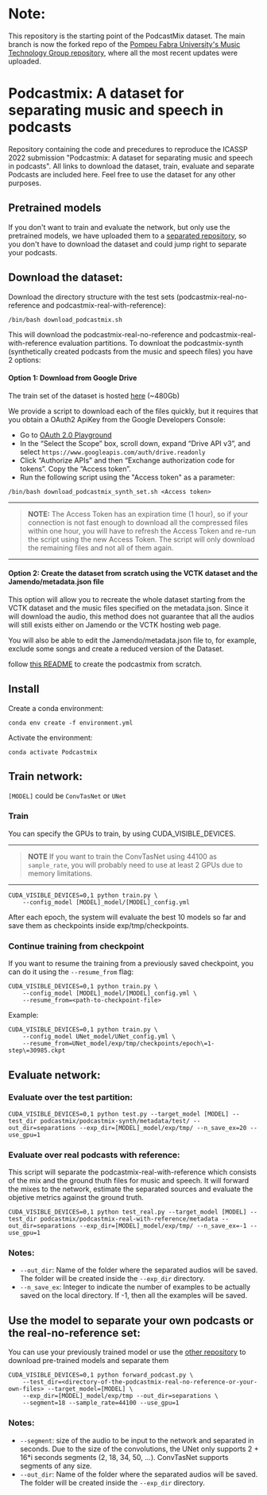 # Note:
This repository is the starting point of the PodcastMix dataset. The main branch is now the forked repo of the [Pompeu Fabra University's Music Technology Group repository](https://github.com/MTG/Podcastmix), where all the most recent updates were uploaded.

# Podcastmix: A dataset for separating music and speech in podcasts

Repository containing the code and precedures to reproduce the ICASSP 2022 submission "Podcastmix: A dataset for separating music and speech in podcasts".
All links to download the dataset, train, evaluate and separate Podcasts are included here.
Feel free to use the dataset for any other purposes.

## Pretrained models
If you don't want to train and evaluate the network, but only use the pretrained models, we have uploaded them to a [separated repository](https://github.com/MTG/Podcastmix-inference), so you don't have to download the dataset and could jump right to separate your podcasts.

## Download the dataset:

Download the directory structure with the test sets (podcastmix-real-no-reference and podcastmix-real-with-reference):

```
/bin/bash download_podcastmix.sh
```

This will download the podcastmix-real-no-reference and podcastmix-real-with-reference evaluation partitions. To downloat the podcastmix-synth (synthetically created podcasts from the music and speech files) you have 2 options:

#### Option 1: Download from Google Drive

The train set of the dataset is hosted [here](https://drive.google.com/file/d/1jouTryUzC9u3SNzwHiMN7kjQigXt-PPG/view?usp=sharing) (~480Gb)

We provide a script to download each of the files quickly, but it requires that you obtain a OAuth2 ApiKey from the Google Developers Console:

- Go to [OAuth 2.0 Playground](https://developers.google.com/oauthplayground/)
- In the “Select the Scope” box, scroll down, expand “Drive API v3”, and select `https://www.googleapis.com/auth/drive.readonly`
- Click “Authorize APIs” and then “Exchange authorization code for tokens”. Copy the “Access token”.
- Run the following script using the "Access token" as a parameter:


```
/bin/bash download_podcastmix_synth_set.sh <Access token>
```

---
> **NOTE:**
> The Access Token has an expiration time (1 hour), so if your connection is not fast enough to download all the compressed files within one hour, you will have to refresh the Access Token and re-run the script using the new Access Token. The script will only download the remaining files and not all of them again.

---

#### Option 2: Create the dataset from scratch using the VCTK dataset and the Jamendo/metadata.json file

This option will allow you to recreate the whole dataset starting from the VCTK dataset and the music files specified on the metadata.json. Since it will download the audio, this method does not guarantee that all the audios will still exists either on Jamendo or the VCTK hosting web page.

You will also be able to edit the Jamendo/metadata.json file to, for example, exclude some songs and create a reduced version of the Dataset.

follow [this README](dataset_creation/README.md) to create the podcastmix from scratch.

## Install
Create a conda environment:

```
conda env create -f environment.yml
```

Activate the environment:

```
conda activate Podcastmix
```

## Train network:

```[MODEL]``` could be ```ConvTasNet``` or ```UNet```

### Train

You can specify the GPUs to train, by using CUDA_VISIBLE_DEVICES. 

---
> **NOTE**
> If you want to train the ConvTasNet using 44100 as ```sample_rate```, you will probably need to use at least 2 GPUs due to memory limitations.
---

```
CUDA_VISIBLE_DEVICES=0,1 python train.py \
    --config_model [MODEL]_model/[MODEL]_config.yml
```
After each epoch, the system will evaluate the best 10 models so far and save them as checkpoints inside exp/tmp/checkpoints.

### Continue training from checkpoint
If you want to resume the training from a previously saved checkpoint, you can do it using the ```--resume_from``` flag:

```
CUDA_VISIBLE_DEVICES=0,1 python train.py \
    --config_model [MODEL]_model/[MODEL]_config.yml \
    --resume_from=<path-to-checkpoint-file>
```
Example:
```
CUDA_VISIBLE_DEVICES=0,1 python train.py \
    --config_model UNet_model/UNet_config.yml \
    --resume_from=UNet_model/exp/tmp/checkpoints/epoch\=1-step\=30985.ckpt
```


## Evaluate network:
### Evaluate over the test partition:
``` 
CUDA_VISIBLE_DEVICES=0,1 python test.py --target_model [MODEL] --test_dir podcastmix/podcastmix-synth/metadata/test/ --out_dir=separations --exp_dir=[MODEL]_model/exp/tmp/ --n_save_ex=20 --use_gpu=1
```
### Evaluate over real podcasts with reference:
This script will separate the podcastmix-real-with-reference which consists of the mix and the ground thuth files for music and speech. It will forward the mixes to the network, estimate the separated sources and evaluate the objetive metrics against the ground truth.
```
CUDA_VISIBLE_DEVICES=0,1 python test_real.py --target_model [MODEL] --test_dir podcastmix/podcastmix-real-with-reference/metadata --out_dir=separations --exp_dir=[MODEL]_model/exp/tmp/ --n_save_ex=-1 --use_gpu=1
```

### Notes: ###
- ```--out_dir```: Name of the folder where the separated audios will be saved. The folder will be created inside the ```--exp_dir``` directory.
- ```--n_save_ex```: Integer to indicate the number of examples to be actually saved on the local directory. If -1, then all the examples will be saved.

## Use the model to separate your own podcasts or the real-no-reference set:
You can use your previously trained model or use the [other repository](https://github.com/MTG/Podcastmix-inference) to download pre-trained models and separate them
```
CUDA_VISIBLE_DEVICES=0,1 python forward_podcast.py \
    --test_dir=<directory-of-the-podcastmix-real-no-reference-or-your-own-files> --target_model=[MODEL] \
    --exp_dir=[MODEL]_model/exp/tmp --out_dir=separations \
    --segment=18 --sample_rate=44100 --use_gpu=1
```

### Notes: ###
- ```--segment```: size of the audio to be input to the network and separated in seconds. Due to the size of the convolutions, the UNet only supports 2 + 16*i seconds segments (2, 18, 34, 50, ...). ConvTasNet supports segments of any size.
- ```--out_dir```: Name of the folder where the separated audios will be saved. The folder will be created inside the ```--exp_dir``` directory.
